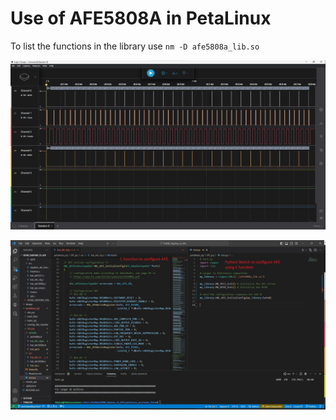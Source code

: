 # Use of AFE5808A in PetaLinux

To list the functions in the library use `nm -D afe5808a_lib.so`



![1705117220876](image/Readme/1705117220876.png)

![1705117226089](image/Readme/1705117226089.png)
